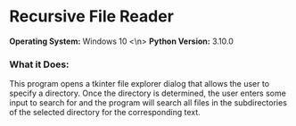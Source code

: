 # Recursive File Reader
**Operating System:** Windows 10 <\n>
**Python Version:** 3.10.0
### What it Does:
This program opens a tkinter file explorer dialog that allows the user to specify a directory. Once the directory is determined, the user enters some input to search for and the program will search all files in the subdirectories of the selected directory for the corresponding text.
